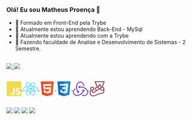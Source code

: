 ### Olá! Eu sou Matheus Proença  👋

- 🔭 Formado em Front-End pela Trybe
- 🌱 Atualmente estou aprendendo Back-End - MySql
- 🌱 Atualmente estou aprendendo com a Trybe
- 🌱 Fazendo faculdade de Analise e Desenvolvimento de Sistemas - 2 Semestre.

##

<div>
  <a href="https://github.com/mroenca40">
  <img height="180em" src="https://github-readme-stats.vercel.app/api?username=mroenca40&theme=gruvbox&show_icons=true"/>
  <img height="180em" src="https://github-readme-stats.vercel.app/api/top-langs/?username=mroenca40&layout=compact&langs_count=7&theme=gruvbox"/>
</div>
  
 ##

<div style="display: inline_block">
    <img align="center" alt="Matheus-Js" height="40" width="40" src="https://raw.githubusercontent.com/devicons/devicon/master/icons/javascript/javascript-plain.svg">
    <img align="center" alt="Matheus-React" height="40" width="40" src="https://raw.githubusercontent.com/devicons/devicon/master/icons/react/react-original.svg">
    <img align="center" alt="Matheus-HTML" height="40" width="40" src="https://raw.githubusercontent.com/devicons/devicon/master/icons/html5/html5-original.svg">
    <img align="center" alt="Matheus-CSS" height="40" width="40" src="https://raw.githubusercontent.com/devicons/devicon/master/icons/css3/css3-original.svg">
    <img align="center" alt="Matheus-Redux" height="40" width="40" src="https://github.com/devicons/devicon/blob/master/icons/redux/redux-original.svg">
    <img align="center" alt="Matheus-Redux" height="40" width="40" src="https://github.com/devicons/devicon/blob/master/icons/jest/jest-plain.svg">
</div>
  
  ##
  
  <div>
    <a href="https://www.youtube.com/channel/UCFbLXKzMU-NOO4trMaD3kjg" target="_blank"><img src="https://img.shields.io/badge/YouTube-FF0000?style=for-the-badge&logo=youtube&logoColor=white" target="_blank"></a>
    <a href="https://www.instagram.com/matheusproencadev/" target="_blank"><img src="https://img.shields.io/badge/-Instagram-%23E4405F?style=for-the-badge&logo=instagram&logoColor=white" target="_blank"></a>
    <a href = "mailto:mproenca.marketing@gmail.com"><img src="https://img.shields.io/badge/-Gmail-%23333?style=for-the-badge&logo=gmail&logoColor=white" target="_blank"></a>
    <a href="https://www.linkedin.com/in/matheus-proen%C3%A7a-dev/" target="_blank"><img src="https://img.shields.io/badge/-LinkedIn-%230077B5?style=for-the-badge&logo=linkedin&logoColor=white" target="_blank"></a> 
  </div>


